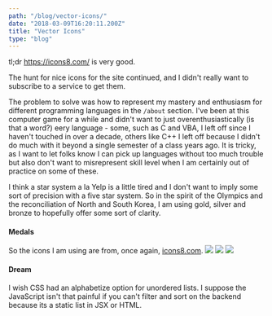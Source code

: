 ```yaml
---
path: "/blog/vector-icons/"
date: "2018-03-09T16:20:11.200Z"
title: "Vector Icons"
type: "blog"
---
```


tl;dr <https://icons8.com/> is very good.

The hunt for nice icons for the site continued, and I didn't really want to subscribe to a service to get them.

The problem to solve was how to represent my mastery and enthusiasm for different programming languages in the `/about` section. I've been at this computer game for a while and didn't want to just overenthusiastically (is that a word?) eery language - some, such as C and VBA, I left off since I haven't touched in over a decade, others like C++ I left off because I didn't do much with it beyond a single semester of a class years ago. It is tricky, as I want to let folks know I can pick up languages without too much trouble but also don't want to misrepresent skill level when I am certainly out of practice on some of these.

I think a star system a la Yelp is a little tired and I don't want to imply some sort of precision with a five star system. So in the spirit of the Olympics and the reconciliation of North and South Korea, I am using gold, silver and bronze to hopefully offer some sort of clarity.

#### Medals
So the icons I am using are from, once again, [icons8.com](https://icons8.com/).
![](https://storage.googleapis.com/russellmschmidt-net-portfolio/icons/medal-icons/icons8-gold-medal-48.png)
![](https://storage.googleapis.com/russellmschmidt-net-portfolio/icons/medal-icons/icons8-silver-medal-48.png)
![](https://storage.googleapis.com/russellmschmidt-net-portfolio/icons/medal-icons/icons8-bronze-medal-48.png)

#### Dream
I wish CSS had an alphabetize option for unordered lists. I suppose the JavaScript isn't that painful if you can't filter and sort on the backend because its a static list in JSX or HTML.